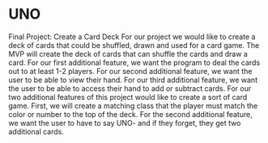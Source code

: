 # UNO
Final Project: Create a Card Deck
For our project we would like to create a deck of cards that could be shuffled, 
drawn and used for a card game. The MVP will create the deck of cards that can 
shuffle the cards and draw a card. For our first additional feature, we want the 
program to deal the cards out to at least 1-2 players. For our second additional feature,
we want the user to be able to view their hand. For our third additional feature, we want 
the user to be able to access their hand to add or subtract cards.
For our two additional features of this project would like to create a sort of card game. 
First, we will create a matching class that the player must match the color or number to 
the top of the deck. For the second additional feature, we want the user to have to say 
UNO- and if they forget, they get two additional cards.

